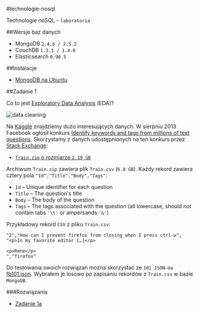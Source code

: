 #technologie-nosql

Technologie noSQL - `laboratoria`

##Wersje baz danych
* MongoDB `2.4.6 / 2.5.2`
* CouchDB `1.3.1 / 1.4.0`
* Elasticsearch `0.90.5`

##Instalacje
* [MongoDB na Ubuntu](http://docs.mongodb.org/manual/tutorial/install-mongodb-on-ubuntu/)

##Zadanie 1

Co to jest [Exploratory Data Analysis](http://en.wikipedia.org/wiki/Exploratory_Data_Analysis) (EDA)?

![data cleaning](http://wbzyl.inf.ug.edu.pl/nosql/images/data-cleaning.png "data-cleaning")

Na [Kaggle](https://www.kaggle.com/) znajdziemy dużo interesujących danych. W sierpniu 2013 Facebook ogłosił konkurs [Identify keywords and tags from millions of text questions](https://www.kaggle.com/c/facebook-recruiting-iii-keyword-extraction). Skorzystamy z danych udostępnionych na ten konkurs przez [Stack Exchange](http://stackexchange.com/):

 * [`Train.zip` o rozmiarze `2.19 GB`](https://www.kaggle.com/c/facebook-recruiting-iii-keyword-extraction/download/Train.zip)

Archiwum `Train.zip` zawiera plik `Train.csv` (`6.8 GB`). Każdy rekord zawiera cztery pola `"Id","Title","Body","Tags"`:

 * `Id` – Unique identifier for each question
 * `Title` – The question's title
 * `Body` – The body of the question
 * `Tags` – The tags associated with the question (all lowercase, should not contain tabs `'\t'` or ampersands `'&'`)

Przykładowy rekord `CSV` z pliku `Train.csv`:

	"2","How can I prevent firefox from closing when I press ctrl-w",
	"<p>In my favorite editor […]</p>
	
	<p>Rene</p>
	","firefox"

Do testowania swoich rozwiązań można skorzystać ze `101 JSON–ów` [fb101.json](https://github.com/nosql/aggregations-2/blob/master/data/wbzyl/fb101.json). Wybrałem je losowo po zapisaniu rekordów z `Train.csv` w bazie `MongoDB`.

###Rozwiązania

 * [Zadanie 1a](https://github.com/mmotel/technologie-nosql/tree/master/zadanie-1a) 
